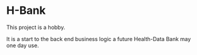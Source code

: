 # H-Bank


This project is a hobby. 

It is a start to the back end business logic a future Health-Data Bank may one day use. 
